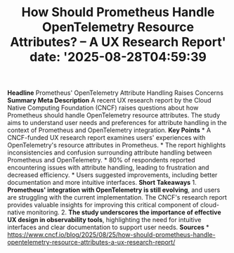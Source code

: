 ﻿---
title: "How Should Prometheus Handle OpenTelemetry Resource Attributes? – A UX Research Report'
date: '2025-08-28T04:59:39"
category: "Markets"
summary: ""
slug: "how should prometheus handle opentelemetry resource attribut"
source_urls:
  - "https://www.cncf.io/blog/2025/08/25/how-should-prometheus-handle-opentelemetry-resource-attributes-a-ux-research-report/"
seo:
  title: "How Should Prometheus Handle OpenTelemetry Resource Attributes? – A UX Research Report | Hash n Hedge'
  description: '"
  keywords: ["news", "markets", "brief"]
---
**Headline** Prometheus' OpenTelemetry Attribute Handling Raises Concerns  **Summary Meta Description** A recent UX research report by the Cloud Native Computing Foundation (CNCF) raises questions about how Prometheus should handle OpenTelemetry resource attributes. The study aims to understand user needs and preferences for attribute handling in the context of Prometheus and OpenTelemetry integration.  **Key Points**  * A CNCF-funded UX research report examines users' experiences with OpenTelemetry's resource attributes in Prometheus. * The report highlights inconsistencies and confusion surrounding attribute handling between Prometheus and OpenTelemetry. * 80% of respondents reported encountering issues with attribute handling, leading to frustration and decreased efficiency. * Users suggested improvements, including better documentation and more intuitive interfaces.  **Short Takeaways**  1. **Prometheus' integration with OpenTelemetry is still evolving**, and users are struggling with the current implementation. The CNCF's research report provides valuable insights for improving this critical component of cloud-native monitoring. 2. **The study underscores the importance of effective UX design in observability tools**, highlighting the need for intuitive interfaces and clear documentation to support user needs.  **Sources** * https://www.cncf.io/blog/2025/08/25/how-should-prometheus-handle-opentelemetry-resource-attributes-a-ux-research-report/ 
